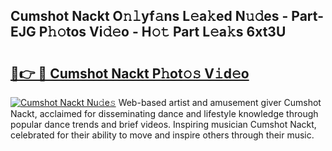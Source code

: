 ## Cumshot Nackt O𝚗𝚕yf𝚊ns L𝚎a𝚔ed N𝚞𝚍es - Part-EJG P𝚑𝚘tos Vi𝚍𝚎o - H𝚘𝚝 Part L𝚎a𝚔s 6xt3U

# <h2><a href="http://kf54le.oniu.top/?m=Cumshot+Nackt">🔗👉 🔴 Cumshot Nackt P𝚑ot𝚘𝚜 V𝚒d𝚎o</a></h2>

[![Cumshot Nackt Nu𝚍e𝚜](https://i.imgur.com/0qMVB7G.gif)](http://kf54le.oniu.top/?m=Cumshot+Nackt)
Web-based artist and amusement giver Cumshot Nackt, acclaimed for disseminating dance and lifestyle knowledge through popular dance trends and brief videos. Inspiring musician Cumshot Nackt, celebrated for their ability to move and inspire others through their music.  
